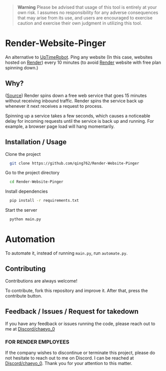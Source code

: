 > **Warning**
> Please be advised that usage of this tool is entirely at your own risk. I assumes no responsibility for any adverse consequences that may arise from its use, and users are encouraged to exercise caution and exercise their own judgment in utilizing this tool.



# Render-Website-Pinger

An alternative to [UpTimeRobot](https://uptimerobot.com/). Ping any website (In this case, websites hosted on [Render](https://render.com)) every 10 minutes (to avoid [Render](https://render.com) website with free plan spinning down.)

## Why?

([Source](https://render.com/docs/free#free-web-services)) Render spins down a free web service that goes 15 minutes without receiving inbound traffic. Render spins the service back up whenever it next receives a request to process.

Spinning up a service takes a few seconds, which causes a noticeable delay for incoming requests until the service is back up and running. For example, a browser page load will hang momentarily. 


## Installation / Usage

Clone the project

```bash
  git clone https://github.com/qing762/Render-Website-Pinger
```

Go to the project directory

```bash
  cd Render-Website-Pinger
```

Install dependencies

```bash
  pip install -r requirements.txt
```

Start the server

```bash
  python main.py
```


# Automation

To automate it, instead of running `main.py`, run `automate.py`.



## Contributing

Contributions are always welcome!

To contribute, fork this repository and improve it. After that, press the contribute button.



## Feedback / Issues / Request for takedown

If you have any feedback or issues running the code, please reach out to me at [Discord/chaeyo_0](https://discord.com/users/635765555277725696)

### FOR RENDER EMPLOYEES 

If the company wishes to discontinue or terminate this project, please do not hesitate to reach out to me on Discord. I can be reached at [Discord/chaeyo_0](https://discord.com/users/635765555277725696). Thank you for your attention to this matter.
